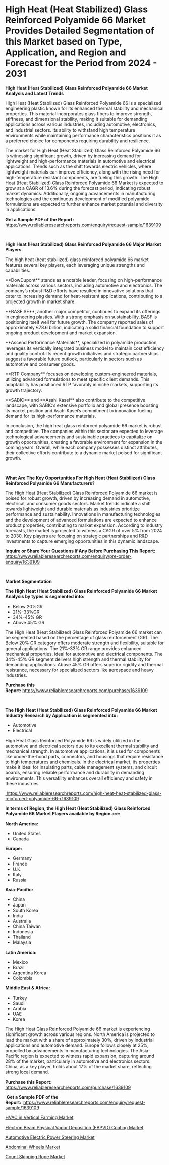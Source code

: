 <p><h1>High Heat (Heat Stabilized) Glass Reinforced Polyamide 66 Market Provides Detailed Segmentation of this Market based on Type, Application, and Region and Forecast for the Period from 2024 - 2031</h1></p><p><strong>High Heat (Heat Stabilized) Glass Reinforced Polyamide 66 Market Analysis and Latest Trends</strong></p>
<p><p>High Heat (Heat Stabilized) Glass Reinforced Polyamide 66 is a specialized engineering plastic known for its enhanced thermal stability and mechanical properties. This material incorporates glass fibers to improve strength, stiffness, and dimensional stability, making it suitable for demanding applications across various industries, including automotive, electronics, and industrial sectors. Its ability to withstand high temperature environments while maintaining performance characteristics positions it as a preferred choice for components requiring durability and resilience.</p><p>The market for High Heat (Heat Stabilized) Glass Reinforced Polyamide 66 is witnessing significant growth, driven by increasing demand for lightweight and high-performance materials in automotive and electrical applications. Trends such as the shift towards electric vehicles, where lightweight materials can improve efficiency, along with the rising need for high-temperature resistant components, are fueling this growth. The High Heat (Heat Stabilized) Glass Reinforced Polyamide 66 Market is expected to grow at a CAGR of 13.6% during the forecast period, indicating robust market dynamics. Additionally, ongoing advancements in manufacturing technologies and the continuous development of modified polyamide formulations are expected to further enhance market potential and diversity in applications.</p></p>
<p><strong>Get a Sample PDF of the Report:&nbsp;</strong> <a href="https://www.reliableresearchreports.com/enquiry/request-sample/1639109?utm_campaign=112&utm_medium=2&utm_source=Github&utm_content=ia&utm_term=25092024&utm_id=high-heat-heat-stabilized-glass-reinforced-polyamide-66">https://www.reliableresearchreports.com/enquiry/request-sample/1639109</a></p>
<p>&nbsp;</p>
<p><strong>High Heat (Heat Stabilized) Glass Reinforced Polyamide 66 Major Market Players</strong></p>
<p><p>The high heat (heat stabilized) glass reinforced polyamide 66 market features several key players, each leveraging unique strengths and capabilities. </p><p>**DowDupont** stands as a notable leader, focusing on high-performance materials across various sectors, including automotive and electronics. The company’s robust R&D efforts have resulted in innovative solutions that cater to increasing demand for heat-resistant applications, contributing to a projected growth in market share.</p><p>**BASF SE**, another major competitor, continues to expand its offerings in engineering plastics. With a strong emphasis on sustainability, BASF is positioning itself well for future growth. The company reported sales of approximately €78.6 billion, indicating a solid financial foundation to support ongoing product development and market expansion.</p><p>**Ascend Performance Materials**, specialized in polyamide production, leverages its vertically integrated business model to maintain cost efficiency and quality control. Its recent growth initiatives and strategic partnerships suggest a favorable future outlook, particularly in sectors such as automotive and consumer goods.</p><p>**RTP Company** focuses on developing custom-engineered materials, utilizing advanced formulations to meet specific client demands. This adaptability has positioned RTP favorably in niche markets, supporting its growth trajectory. </p><p>**SABIC** and **Asahi Kasei** also contribute to the competitive landscape, with SABIC’s extensive portfolio and global presence boosting its market position and Asahi Kasei’s commitment to innovation fueling demand for its high-performance materials.</p><p>In conclusion, the high heat glass reinforced polyamide 66 market is robust and competitive. The companies within this sector are expected to leverage technological advancements and sustainable practices to capitalize on growth opportunities, creating a favorable environment for expansion in the coming years. Overall, while each company possesses distinct attributes, their collective efforts contribute to a dynamic market poised for significant growth.</p></p>
<p>&nbsp;</p>
<p><strong>What Are The Key Opportunities For High Heat (Heat Stabilized) Glass Reinforced Polyamide 66 Manufacturers?</strong></p>
<p><p>The High Heat (Heat Stabilized) Glass Reinforced Polyamide 66 market is poised for robust growth, driven by increasing demand in automotive, electrical, and consumer goods sectors. Market trends indicate a shift towards lightweight and durable materials as industries prioritize performance and sustainability. Innovations in manufacturing technologies and the development of advanced formulations are expected to enhance product properties, contributing to market expansion. According to industry forecasts, the market is projected to witness a CAGR of over 5% from 2024 to 2030. Key players are focusing on strategic partnerships and R&D investments to capture emerging opportunities in this dynamic landscape.</p></p>
<p><strong>Inquire or Share Your Questions If Any Before Purchasing This Report:</strong> <a href="https://www.reliableresearchreports.com/enquiry/pre-order-enquiry/1639109?utm_campaign=112&utm_medium=2&utm_source=Github&utm_content=ia&utm_term=25092024&utm_id=high-heat-heat-stabilized-glass-reinforced-polyamide-66">https://www.reliableresearchreports.com/enquiry/pre-order-enquiry/1639109</a></p>
<p>&nbsp;</p>
<p><strong>Market Segmentation</strong></p>
<p><strong>The High Heat (Heat Stabilized) Glass Reinforced Polyamide 66 Market Analysis by types is segmented into:</strong></p>
<p><ul><li>Below 20%GR</li><li>21%-33%GR</li><li>34%-45% GR</li><li>Above 45% GR</li></ul></p>
<p><p>The High Heat (Heat Stabilized) Glass Reinforced Polyamide 66 market can be segmented based on the percentage of glass reinforcement (GR). The Below 20% GR category offers moderate strength and flexibility, suitable for general applications. The 21%-33% GR range provides enhanced mechanical properties, ideal for automotive and electrical components. The 34%-45% GR segment delivers high strength and thermal stability for demanding applications. Above 45% GR offers superior rigidity and thermal resistance, necessary for specialized sectors like aerospace and heavy industries.</p></p>
<p><strong>Purchase this Report:&nbsp;</strong><a href="https://www.reliableresearchreports.com/purchase/1639109?utm_campaign=112&utm_medium=2&utm_source=Github&utm_content=ia&utm_term=25092024&utm_id=high-heat-heat-stabilized-glass-reinforced-polyamide-66">https://www.reliableresearchreports.com/purchase/1639109</a></p>
<p>&nbsp;</p>
<p><strong>The High Heat (Heat Stabilized) Glass Reinforced Polyamide 66 Market Industry Research by Application is segmented into:</strong></p>
<p><ul><li>Automotive</li><li>Electrical</li></ul></p>
<p><p>High Heat Glass Reinforced Polyamide 66 is widely utilized in the automotive and electrical sectors due to its excellent thermal stability and mechanical strength. In automotive applications, it is used for components like under-the-hood parts, connectors, and housings that require resistance to high temperatures and chemicals. In the electrical market, its properties make it ideal for insulating parts, cable management systems, and circuit boards, ensuring reliable performance and durability in demanding environments. This versatility enhances overall efficiency and safety in these industries.</p></p>
<p><a href="https://www.reliableresearchreports.com/high-heat-heat-stabilized-glass-reinforced-polyamide-66-r1639109?utm_campaign=112&utm_medium=2&utm_source=Github&utm_content=ia&utm_term=25092024&utm_id=high-heat-heat-stabilized-glass-reinforced-polyamide-66">&nbsp;https://www.reliableresearchreports.com/high-heat-heat-stabilized-glass-reinforced-polyamide-66-r1639109</a></p>
<p><strong>In terms of Region, the High Heat (Heat Stabilized) Glass Reinforced Polyamide 66 Market Players available by Region are:</strong></p>
<p>
    <p> <strong> North America: </strong>
        <ul>
            <li>United States</li>
            <li>Canada</li>
        </ul>
        </p> 
    <p> <strong> Europe: </strong>
        <ul>
            <li>Germany</li>
            <li>France</li>
            <li>U.K.</li>
            <li>Italy</li>
            <li>Russia</li>
        </ul>
        </p> 
    <p> <strong> Asia-Pacific: </strong>
        <ul>
            <li>China</li>
            <li>Japan</li>
            <li>South Korea</li>
            <li>India</li>
            <li>Australia</li>
            <li>China Taiwan</li>
            <li>Indonesia</li>
            <li>Thailand</li>
            <li>Malaysia</li>
        </ul>
        </p> 
    <p> <strong> Latin America: </strong>
        <ul>
            <li>Mexico</li>
            <li>Brazil</li>
            <li>Argentina Korea</li>
            <li>Colombia</li>
        </ul>
        </p> 
    <p> <strong> Middle East & Africa: </strong>
        <ul>
            <li>Turkey</li>
            <li>Saudi</li>
            <li>Arabia</li>
            <li>UAE</li>
            <li>Korea</li>
        </ul>
    </p>
    </p>
<p><p>The High Heat Glass Reinforced Polyamide 66 market is experiencing significant growth across various regions. North America is projected to lead the market with a share of approximately 30%, driven by industrial applications and automotive demand. Europe follows closely at 25%, propelled by advancements in manufacturing technologies. The Asia-Pacific region is expected to witness rapid expansion, capturing around 28% of the market, particularly in automotive and electronics sectors. China, as a key player, holds about 17% of the market share, reflecting strong local demand.</p></p>
<p><strong>Purchase this Report: </strong><a href="https://www.reliableresearchreports.com/purchase/1639109?utm_campaign=112&utm_medium=2&utm_source=Github&utm_content=ia&utm_term=25092024&utm_id=high-heat-heat-stabilized-glass-reinforced-polyamide-66">https://www.reliableresearchreports.com/purchase/1639109</a></p>
<p>&nbsp;<strong>Get a Sample PDF of the Report:&nbsp;&nbsp;</strong><a href="https://www.reliableresearchreports.com/enquiry/request-sample/1639109?utm_campaign=112&utm_medium=2&utm_source=Github&utm_content=ia&utm_term=25092024&utm_id=high-heat-heat-stabilized-glass-reinforced-polyamide-66">https://www.reliableresearchreports.com/enquiry/request-sample/1639109</a></p>
<p><strong></strong></p>
<p><p><a href="https://github.com/santosh758595/Market-Research-Report-List-6/blob/main/hvac-in-vertical-farming-market.md?utm_campaign=112&utm_medium=2&utm_source=Github&utm_content=ia&utm_term=25092024&utm_id=high-heat-heat-stabilized-glass-reinforced-polyamide-66">HVAC in Vertical Farming Market</a></p><p><a href="https://github.com/MarlinNader2023/Market-Research-Report-List-1/blob/main/electron-beam-physical-vapor-deposition-ebpvd-coating-market.md?utm_campaign=112&utm_medium=2&utm_source=Github&utm_content=ia&utm_term=25092024&utm_id=high-heat-heat-stabilized-glass-reinforced-polyamide-66">Electron Beam Physical Vapor Deposition (EBPVD) Coating Market</a></p><p><a href="https://www.linkedin.com/pulse/comprehensive-analysis-global-automotive-electric-power-gjw3f?utm_campaign=112&utm_medium=2&utm_source=Github&utm_content=ia&utm_term=25092024&utm_id=high-heat-heat-stabilized-glass-reinforced-polyamide-66">Automotive Electric Power Steering Market</a></p><p><a href="https://issuu.com/reportprime-2/docs/abdominal-wheels-market-size-2030.p_85815b6ff93613?utm_campaign=112&utm_medium=2&utm_source=Github&utm_content=ia&utm_term=25092024&utm_id=high-heat-heat-stabilized-glass-reinforced-polyamide-66">Abdominal Wheels Market</a></p><p><a href="https://issuu.com/reportprime-2/docs/count-skipping-rope-market-size-203_a2dffa844959d3?utm_campaign=112&utm_medium=2&utm_source=Github&utm_content=ia&utm_term=25092024&utm_id=high-heat-heat-stabilized-glass-reinforced-polyamide-66">Count Skipping Rope Market</a></p></p>
